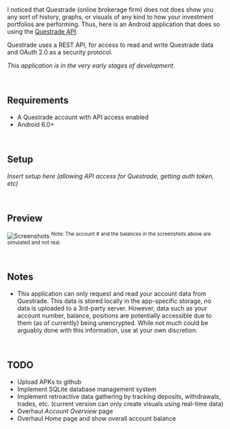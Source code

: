 # <a href="https://www.npmjs.com/package/humio-winston"><img src="https://i.imgur.com/95Rji4r.png" alt="" /></a> 

I noticed that Questrade (online brokerage firm) does not does show you any sort of history, graphs, or visuals of any kind to how your investment portfolios are performing. Thus, here is an Android application that does so using the [Questrade API](https://www.questrade.com/api).

Questrade uses a REST API, for access to read and write Questrade data and OAuth 2.0 as a security protocol.  

*This application is in the very early stages of development.*

<br/>

## Requirements
* A Questrade account with API access enabled
* Android 6.0+

<br/>

## Setup

*Insert setup here (allowing API access for Questrade, getting auth token, etc)*

<br/>

## Preview

![Screenshots](https://i.imgur.com/wZrK78I.png) <sup>Note: The account # and the balances in the screenshots above are simulated and not real.<sup>

<br/>

## Notes
* This application can only request and read your account data from Questrade. This data is stored locally in the app-specific storage, no data is uploaded to a 3rd-party server. However, data such as your account number, balance, positions are potentially accessible due to them (as of currently) being unencrypted. While not much could be arguably done with this information, use at your own discretion.

<br/>

## TODO
* Upload APKs to github
* Implement SQLite database management system
* Implement retroactive data gathering by tracking deposits, withdrawals, trades, etc. (current version can only create visuals using real-time data)
* Overhaul *Account Overview* page
* Overhaul *Home* page and show overall account balance
